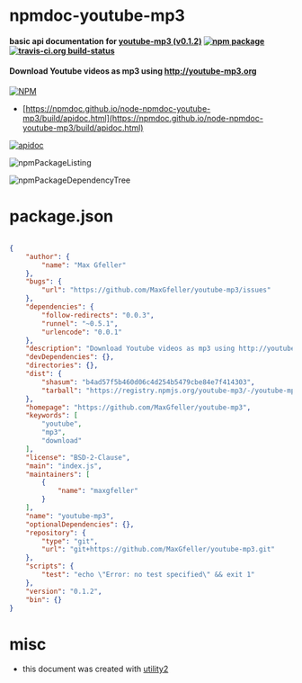 # npmdoc-youtube-mp3

#### basic api documentation for  [youtube-mp3 (v0.1.2)](https://github.com/MaxGfeller/youtube-mp3)  [![npm package](https://img.shields.io/npm/v/npmdoc-youtube-mp3.svg?style=flat-square)](https://www.npmjs.org/package/npmdoc-youtube-mp3) [![travis-ci.org build-status](https://api.travis-ci.org/npmdoc/node-npmdoc-youtube-mp3.svg)](https://travis-ci.org/npmdoc/node-npmdoc-youtube-mp3)

#### Download Youtube videos as mp3 using http://youtube-mp3.org

[![NPM](https://nodei.co/npm/youtube-mp3.png?downloads=true&downloadRank=true&stars=true)](https://www.npmjs.com/package/youtube-mp3)

- [https://npmdoc.github.io/node-npmdoc-youtube-mp3/build/apidoc.html](https://npmdoc.github.io/node-npmdoc-youtube-mp3/build/apidoc.html)

[![apidoc](https://npmdoc.github.io/node-npmdoc-youtube-mp3/build/screenCapture.buildCi.browser.%252Ftmp%252Fbuild%252Fapidoc.html.png)](https://npmdoc.github.io/node-npmdoc-youtube-mp3/build/apidoc.html)

![npmPackageListing](https://npmdoc.github.io/node-npmdoc-youtube-mp3/build/screenCapture.npmPackageListing.svg)

![npmPackageDependencyTree](https://npmdoc.github.io/node-npmdoc-youtube-mp3/build/screenCapture.npmPackageDependencyTree.svg)



# package.json

```json

{
    "author": {
        "name": "Max Gfeller"
    },
    "bugs": {
        "url": "https://github.com/MaxGfeller/youtube-mp3/issues"
    },
    "dependencies": {
        "follow-redirects": "0.0.3",
        "runnel": "~0.5.1",
        "urlencode": "0.0.1"
    },
    "description": "Download Youtube videos as mp3 using http://youtube-mp3.org",
    "devDependencies": {},
    "directories": {},
    "dist": {
        "shasum": "b4ad57f5b460d06c4d254b5479cbe84e7f414303",
        "tarball": "https://registry.npmjs.org/youtube-mp3/-/youtube-mp3-0.1.2.tgz"
    },
    "homepage": "https://github.com/MaxGfeller/youtube-mp3",
    "keywords": [
        "youtube",
        "mp3",
        "download"
    ],
    "license": "BSD-2-Clause",
    "main": "index.js",
    "maintainers": [
        {
            "name": "maxgfeller"
        }
    ],
    "name": "youtube-mp3",
    "optionalDependencies": {},
    "repository": {
        "type": "git",
        "url": "git+https://github.com/MaxGfeller/youtube-mp3.git"
    },
    "scripts": {
        "test": "echo \"Error: no test specified\" && exit 1"
    },
    "version": "0.1.2",
    "bin": {}
}
```



# misc
- this document was created with [utility2](https://github.com/kaizhu256/node-utility2)
